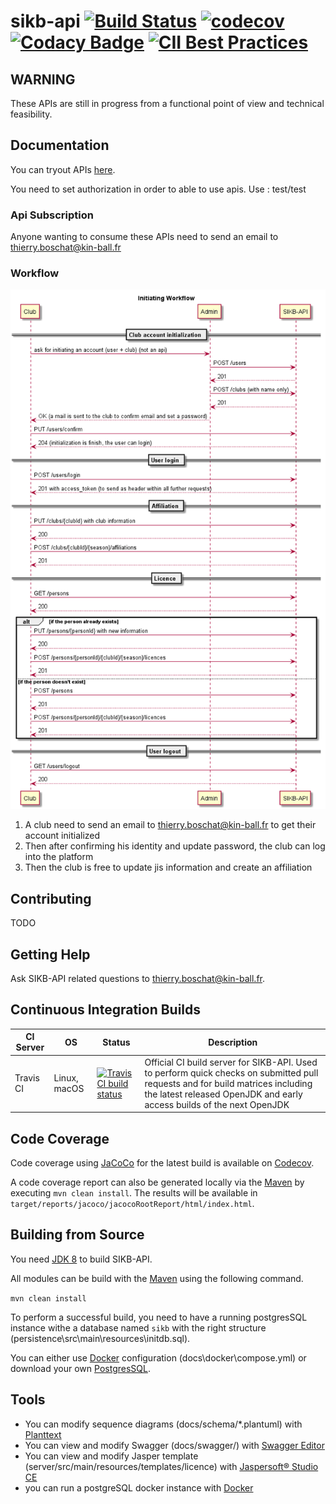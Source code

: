 # sikb-api [![Build Status](https://travis-ci.com/alexeil/sikb-api.svg?branch=master)](https://travis-ci.com/alexeil/sikb-api) [![codecov](https://codecov.io/gh/alexeil/sikb-api/branch/master/graph/badge.svg)](https://codecov.io/gh/alexeil/sikb-api) [![Codacy Badge](https://api.codacy.com/project/badge/Grade/258ba8c0d5124f799c00290f5376f4eb)](https://www.codacy.com/app/alexeil/sikb-api?utm_source=github.com&amp;utm_medium=referral&amp;utm_content=alexeil/sikb-api&amp;utm_campaign=Badge_Grade) [![CII Best Practices](https://bestpractices.coreinfrastructure.org/projects/2463/badge)](https://bestpractices.coreinfrastructure.org/projects/2463) 

## WARNING
These APIs are still in progress from a functional point of view and technical feasibility.

## Documentation

You can tryout APIs [here](https://sikb-api.eu-west-3.elasticbeanstalk.com/swagger-ui/).

You need to set authorization in order to able to use apis. Use : test/test

### Api Subscription
Anyone wanting to consume these APIs need to send an email to thierry.boschat@kin-ball.fr

### Workflow

![Worflow](docs/schema/workflow.png)

1. A club need to send an email to thierry.boschat@kin-ball.fr to get their account initialized
2. Then after confirming his identity and update password, the club can log into the platform
3. Then the club is free to update jis information and create an affiliation


## Contributing

TODO

## Getting Help

Ask SIKB-API related questions to thierry.boschat@kin-ball.fr.

## Continuous Integration Builds

| CI Server | OS           | Status | Description |
| --------- | ------------ | ------ | ----------- |
| Travis CI | Linux, macOS | [![Travis CI build status](https://travis-ci.com/alexeil/sikb-api.svg?branch=master)](https://travis-ci.com/alexeil/sikb-api/) | Official CI build server for SIKB-API. Used to perform quick checks on submitted pull requests and for build matrices including the latest released OpenJDK and early access builds of the next OpenJDK |

## Code Coverage

Code coverage using [JaCoCo] for the latest build is available on [Codecov].

A code coverage report can also be generated locally via the [Maven] by
executing `mvn clean install`. The results will be available
in `target/reports/jacoco/jacocoRootReport/html/index.html`.

## Building from Source

You need [JDK 8] to build SIKB-API.

All modules can be build with the [Maven] using the following command.

`mvn clean install`

To perform a successful build, you need to have a running postgresSQL instance withe a database named `sikb` with the right structure (persistence\src\main\resources\initdb.sql). 

You can either use [Docker] configuration (docs\docker\compose.yml) or download your own [PostgresSQL].

## Tools

* You can modify sequence diagrams (docs/schema/*.plantuml) with [Planttext]
* You can view and modify Swagger (docs/swagger/) with [Swagger Editor]
* You can view and modify Jasper template (server/src/main/resources/templates/licence) with [Jaspersoft® Studio CE] 
* you can run a postgreSQL docker instance with [Docker]


[Planttext]: https://www.planttext.com/
[Swagger Editor]: https://editor.swagger.io/
[Jaspersoft® Studio CE]: https://community.jaspersoft.com/community-download/
[JaCoCo]: http://www.eclemma.org/jacoco/
[Codecov]: https://codecov.io/gh/alexeil/sikb-api
[Maven]: https://maven.apache.org/
[JDK 8]: https://jdk.java.net/8/
[PostgresSQL]: https://www.postgresql.org/
[Docker]: https://www.docker.com/
